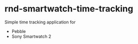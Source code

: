 rnd-smartwatch-time-tracking
====================

Simple time tracking application for 

 - Pebble
 - Sony Smartwatch 2
